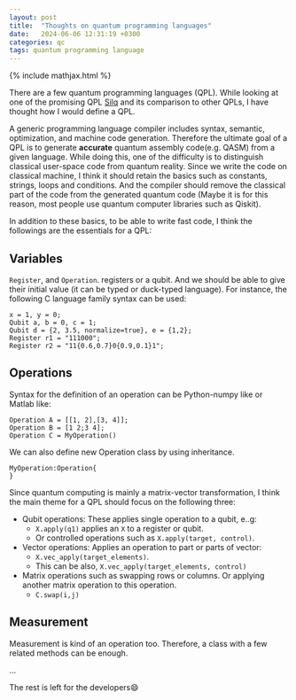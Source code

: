 ```yaml
---
layout: post
title:  "Thoughts on quantum programming languages"
date:   2024-06-06 12:31:19 +0300
categories: qc
tags: quantum programming language
---
```

{% include mathjax.html %}

There are a few quantum programming languages (QPL). While looking at one of the promising QPL [Silq](https://silq.ethz.ch) and its comparison to other QPLs, I have thought how I would define a QPL. 



A generic programming language compiler includes syntax, semantic, optimization, and machine code generation. Therefore the ultimate goal of a QPL is to generate **accurate** quantum assembly code(e.g. QASM) from a given language.
 While doing this, one of the difficulty is to distinguish classical user-space code from quantum reality. 
 Since we write the code on classical machine, I think it should retain the basics such as constants, strings, loops and conditions. 
 And the compiler should remove the classical part of the code from the generated quantum code (Maybe it is for this reason, most people use quantum computer libraries such as Qiskit).

In addition to these basics, to be able to write fast code, I think the followings are the essentials for a QPL:
## Variables
`Register`, and `Operation`. registers or a qubit. And we should be able to give their initial value (it can be typed or duck-typed language).
For instance, the following C language family syntax can be used:
```
x = 1, y = 0;
Qubit a, b = 0, c = 1; 
Qubit d = {2, 3.5, normalize=true}, e = {1,2};
Register r1 = "111000";
Register r2 = "11{0.6,0.7}0{0.9,0.1}1";
```

## Operations
Syntax for the definition of an operation can be Python-numpy like or Matlab like:
```
Operation A = [[1, 2],[3, 4]];
Operation B = [1 2;3 4];
Operation C = MyOperation()
```
We can also define new Operation class by using inheritance.
```
MyOperation:Operation{
}
```
 Since quantum computing is mainly a matrix-vector transformation, I think the  main theme for a QPL should focus on the following three:
- Qubit operations: These applies single operation to a qubit, e..g:
    - `X.apply(q1)` applies an `X` to a register or qubit. 
    - Or controlled operations such as `X.apply(target, control)`.
- Vector operations: Applies an operation to part or parts of vector:  
    - `X.vec_apply(target_elements)`. 
    - This can be also,  `X.vec_apply(target_elements, control)` 
- Matrix operations such as swapping rows or columns. Or applying another matrix operation to this operation. 
    - `C.swap(i,j)`

## Measurement
Measurement is kind of an operation too. Therefore, a class with a few related methods can be enough.

...

The rest is left for the developers:smile: